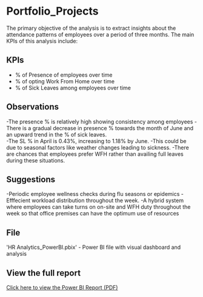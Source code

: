 # Portfolio_Projects
The primary objective of the analysis is to extract insights about the attendance patterns of employees over a period of three months. The main KPIs of this analysis include:
## KPIs
- % of Presence of employees over time
- % of opting Work From Home over time
- % of Sick Leaves among employees over time

## Observations
-The presence % is relatively high showing consistency among employees
-There is a gradual decrease in presence % towards the month of June and an upward trend in the % of sick leaves.  
-The SL % in April is 0.43%, increasing to 1.18% by June.
-This could be due to seasonal factors like weather changes  leading to sickness. 
-There are chances that employees prefer WFH rather than availing full leaves during these situations.

## Suggestions
-Periodic employee wellness checks during flu seasons or epidemics
-Efffecient workload distribution throughout the week.
-A hybrid system where employees can take turns on on-site and WFH duty throughout the week so that office premises can have the optimum use of resources

## File
'HR Analytics_PowerBI.pbix' - Power BI file with visual dashboard and analysis

## View the full report
[Click here to view the Power BI Report (PDF)](https://drive.google.com/file/d/1j48BNh93sQREbkMgmWhZE0IIvBrU_NuG/view?usp=sharing)

